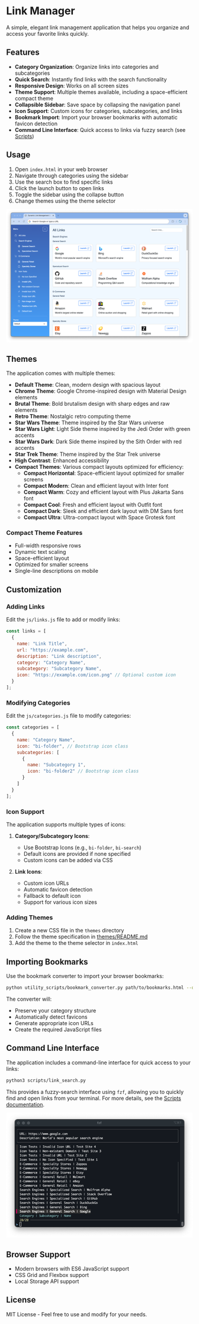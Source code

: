 # Link Manager

A simple, elegant link management application that helps you organize and access your favorite links quickly.

## Features

- **Category Organization**: Organize links into categories and subcategories
- **Quick Search**: Instantly find links with the search functionality
- **Responsive Design**: Works on all screen sizes
- **Theme Support**: Multiple themes available, including a space-efficient compact theme
- **Collapsible Sidebar**: Save space by collapsing the navigation panel
- **Icon Support**: Custom icons for categories, subcategories, and links
- **Bookmark Import**: Import your browser bookmarks with automatic favicon detection
- **Command Line Interface**: Quick access to links via fuzzy search (see [Scripts](scripts/README.md))

## Usage

1. Open `index.html` in your web browser
2. Navigate through categories using the sidebar
3. Use the search box to find specific links
4. Click the launch button to open links
5. Toggle the sidebar using the collapse button
6. Change themes using the theme selector

![Browser Interface](img/browser.png)

## Themes

The application comes with multiple themes:

- **Default Theme**: Clean, modern design with spacious layout
- **Chrome Theme**: Google Chrome-inspired design with Material Design elements
- **Brutal Theme**: Bold brutalism design with sharp edges and raw elements
- **Retro Theme**: Nostalgic retro computing theme
- **Star Wars Theme**: Theme inspired by the Star Wars universe
- **Star Wars Light**: Light Side theme inspired by the Jedi Order with green accents
- **Star Wars Dark**: Dark Side theme inspired by the Sith Order with red accents
- **Star Trek Theme**: Theme inspired by the Star Trek universe
- **High Contrast**: Enhanced accessibility
- **Compact Themes**: Various compact layouts optimized for efficiency:
  - **Compact Horizontal**: Space-efficient layout optimized for smaller screens
  - **Compact Modern**: Clean and efficient layout with Inter font
  - **Compact Warm**: Cozy and efficient layout with Plus Jakarta Sans font
  - **Compact Cool**: Fresh and efficient layout with Outfit font
  - **Compact Dark**: Sleek and efficient dark layout with DM Sans font
  - **Compact Ultra**: Ultra-compact layout with Space Grotesk font

### Compact Theme Features

- Full-width responsive rows
- Dynamic text scaling
- Space-efficient layout
- Optimized for smaller screens
- Single-line descriptions on mobile

## Customization

### Adding Links

Edit the `js/links.js` file to add or modify links:

```javascript
const links = [
  {
    name: "Link Title",
    url: "https://example.com",
    description: "Link description",
    category: "Category Name",
    subcategory: "Subcategory Name",
    icon: "https://example.com/icon.png" // Optional custom icon
  }
];
```

### Modifying Categories

Edit the `js/categories.js` file to modify categories:

```javascript
const categories = [
  {
    name: "Category Name",
    icon: "bi-folder", // Bootstrap icon class
    subcategories: [
      {
        name: "Subcategory 1",
        icon: "bi-folder2" // Bootstrap icon class
      }
    ]
  }
];
```

### Icon Support

The application supports multiple types of icons:

1. **Category/Subcategory Icons**:
   - Use Bootstrap Icons (e.g., `bi-folder`, `bi-search`)
   - Default icons are provided if none specified
   - Custom icons can be added via CSS

2. **Link Icons**:
   - Custom icon URLs
   - Automatic favicon detection
   - Fallback to default icon
   - Support for various icon sizes

### Adding Themes

1. Create a new CSS file in the `themes` directory
2. Follow the theme specification in [themes/README.md](themes/README.md)
3. Add the theme to the theme selector in `index.html`

## Importing Bookmarks

Use the bookmark converter to import your browser bookmarks:

```bash
python utility_scripts/bookmark_converter.py path/to/bookmarks.html --output-dir path/to/output
```

The converter will:

- Preserve your category structure
- Automatically detect favicons
- Generate appropriate icon URLs
- Create the required JavaScript files

## Command Line Interface

The application includes a command-line interface for quick access to your links:

```bash
python3 scripts/link_search.py
```

This provides a fuzzy-search interface using `fzf`, allowing you to quickly find and open links from your terminal. For more details, see the [Scripts documentation](scripts/README.md).

![FZF Interface](img/fzf.png)

## Browser Support

- Modern browsers with ES6 JavaScript support
- CSS Grid and Flexbox support
- Local Storage API support

## License

MIT License - Feel free to use and modify for your needs.